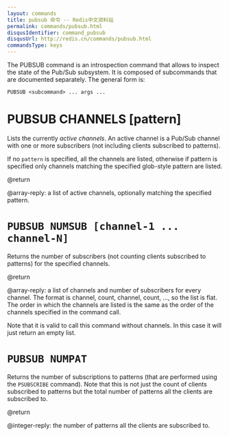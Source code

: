 ```yaml
---
layout: commands
title: pubsub 命令 -- Redis中文资料站
permalink: commands/pubsub.html
disqusIdentifier: command_pubsub
disqusUrl: http://redis.cn/commands/pubsub.html
commandsType: keys
---
```


The PUBSUB command is an introspection command that allows to inspect the
state of the Pub/Sub subsystem. It is composed of subcommands that are
documented separately. The general form is:

    PUBSUB <subcommand> ... args ...

# PUBSUB CHANNELS [pattern]

Lists the currently *active channels*. An active channel is a Pub/Sub channel
with one or more subscribers (not including clients subscribed to patterns).

If no `pattern` is specified, all the channels are listed, otherwise if pattern
is specified only channels matching the specified glob-style pattern are
listed.

@return

@array-reply: a list of active channels, optionally matching the specified pattern.

# `PUBSUB NUMSUB [channel-1 ... channel-N]`

Returns the number of subscribers (not counting clients subscribed to patterns)
for the specified channels.

@return

@array-reply: a list of channels and number of subscribers for every channel. The format is channel, count, channel, count, ..., so the list is flat.
The order in which the channels are listed is the same as the order of the
channels specified in the command call.

Note that it is valid to call this command without channels. In this case it
will just return an empty list.

# `PUBSUB NUMPAT`

Returns the number of subscriptions to patterns (that are performed using the
`PSUBSCRIBE` command). Note that this is not just the count of clients subscribed
to patterns but the total number of patterns all the clients are subscribed to.

@return

@integer-reply: the number of patterns all the clients are subscribed to.
